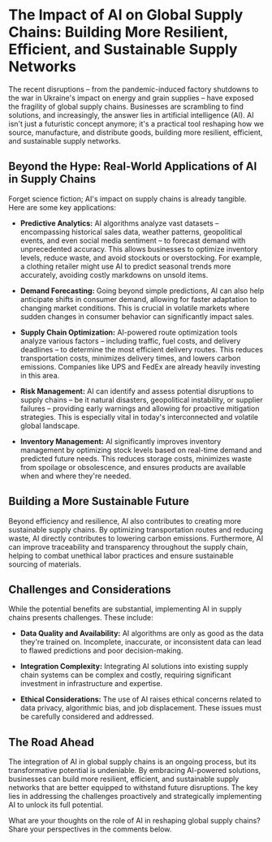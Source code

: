 # The Impact of AI on Global Supply Chains: Building More Resilient, Efficient, and Sustainable Supply Networks

The recent disruptions – from the pandemic-induced factory shutdowns to the war in Ukraine's impact on energy and grain supplies – have exposed the fragility of global supply chains.  Businesses are scrambling to find solutions, and increasingly, the answer lies in artificial intelligence (AI).  AI isn't just a futuristic concept anymore; it's a practical tool reshaping how we source, manufacture, and distribute goods, building more resilient, efficient, and sustainable supply networks.

## Beyond the Hype: Real-World Applications of AI in Supply Chains

Forget science fiction; AI's impact on supply chains is already tangible.  Here are some key applications:

* **Predictive Analytics:**  AI algorithms analyze vast datasets – encompassing historical sales data, weather patterns, geopolitical events, and even social media sentiment – to forecast demand with unprecedented accuracy. This allows businesses to optimize inventory levels, reduce waste, and avoid stockouts or overstocking.  For example, a clothing retailer might use AI to predict seasonal trends more accurately, avoiding costly markdowns on unsold items.

* **Demand Forecasting:** Going beyond simple predictions, AI can also help anticipate shifts in consumer demand, allowing for faster adaptation to changing market conditions. This is crucial in volatile markets where sudden changes in consumer behavior can significantly impact sales.

* **Supply Chain Optimization:** AI-powered route optimization tools analyze various factors – including traffic, fuel costs, and delivery deadlines – to determine the most efficient delivery routes. This reduces transportation costs, minimizes delivery times, and lowers carbon emissions.  Companies like UPS and FedEx are already heavily investing in this area.

* **Risk Management:**  AI can identify and assess potential disruptions to supply chains – be it natural disasters, geopolitical instability, or supplier failures – providing early warnings and allowing for proactive mitigation strategies.  This is especially vital in today's interconnected and volatile global landscape.

* **Inventory Management:** AI significantly improves inventory management by optimizing stock levels based on real-time demand and predicted future needs. This reduces storage costs, minimizes waste from spoilage or obsolescence, and ensures products are available when and where they're needed.


## Building a More Sustainable Future

Beyond efficiency and resilience, AI also contributes to creating more sustainable supply chains.  By optimizing transportation routes and reducing waste, AI directly contributes to lowering carbon emissions.  Furthermore, AI can improve traceability and transparency throughout the supply chain, helping to combat unethical labor practices and ensure sustainable sourcing of materials.

## Challenges and Considerations

While the potential benefits are substantial, implementing AI in supply chains presents challenges.  These include:

* **Data Quality and Availability:** AI algorithms are only as good as the data they're trained on.  Incomplete, inaccurate, or inconsistent data can lead to flawed predictions and poor decision-making.

* **Integration Complexity:**  Integrating AI solutions into existing supply chain systems can be complex and costly, requiring significant investment in infrastructure and expertise.

* **Ethical Considerations:**  The use of AI raises ethical concerns related to data privacy, algorithmic bias, and job displacement.  These issues must be carefully considered and addressed.


## The Road Ahead

The integration of AI in global supply chains is an ongoing process, but its transformative potential is undeniable.  By embracing AI-powered solutions, businesses can build more resilient, efficient, and sustainable supply networks that are better equipped to withstand future disruptions.  The key lies in addressing the challenges proactively and strategically implementing AI to unlock its full potential.

What are your thoughts on the role of AI in reshaping global supply chains?  Share your perspectives in the comments below.
